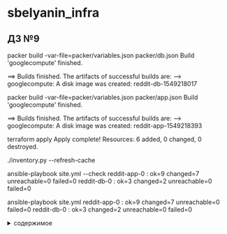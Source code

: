 # sbelyanin_infra

## ДЗ №9






 packer build -var-file=packer/variables.json packer/db.json
 Build 'googlecompute' finished.

==> Builds finished. The artifacts of successful builds are:
--> googlecompute: A disk image was created: reddit-db-1549218017


 packer build -var-file=packer/variables.json packer/app.json
Build 'googlecompute' finished.

==> Builds finished. The artifacts of successful builds are:
--> googlecompute: A disk image was created: reddit-app-1549218393

terraform apply
Apply complete! Resources: 6 added, 0 changed, 0 destroyed.

./inventory.py --refresh-cache

ansible-playbook site.yml --check
reddit-app-0               : ok=9    changed=7    unreachable=0    failed=0
reddit-db-0                : ok=3    changed=2    unreachable=0    failed=0


ansible-playbook site.yml
reddit-app-0               : ok=9    changed=7    unreachable=0    failed=0
reddit-db-0                : ok=3    changed=2    unreachable=0    failed=0






<details><summary>содержимое</summary><p>

```bash

```
</p></details>

 